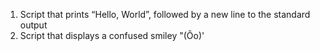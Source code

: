 1. Script that prints “Hello, World”, followed by a new line to the standard output
2. Script that displays a confused smiley "(Ôo)'
